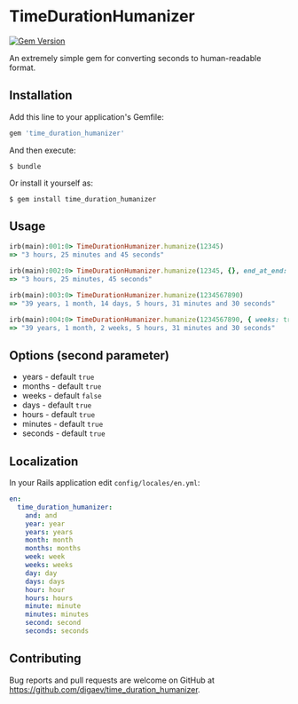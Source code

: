 # TimeDurationHumanizer

[![Gem Version](https://badge.fury.io/rb/time_duration_humanizer.svg)](https://badge.fury.io/rb/time_duration_humanizer)

An extremely simple gem for converting seconds to human-readable format.

## Installation

Add this line to your application's Gemfile:

```ruby
gem 'time_duration_humanizer'
```

And then execute:

    $ bundle

Or install it yourself as:

    $ gem install time_duration_humanizer

## Usage

```ruby
irb(main):001:0> TimeDurationHumanizer.humanize(12345)
=> "3 hours, 25 minutes and 45 seconds"

irb(main):002:0> TimeDurationHumanizer.humanize(12345, {}, end_at_end: false)
=> "3 hours, 25 minutes, 45 seconds"

irb(main):003:0> TimeDurationHumanizer.humanize(1234567890)
=> "39 years, 1 month, 14 days, 5 hours, 31 minutes and 30 seconds"

irb(main):004:0> TimeDurationHumanizer.humanize(1234567890, { weeks: true })
=> "39 years, 1 month, 2 weeks, 5 hours, 31 minutes and 30 seconds"
```

## Options (second parameter)

* years - default `true`
* months - default `true`
* weeks - default `false`
* days - default `true`
* hours - default `true`
* minutes - default `true`
* seconds - default `true`

## Localization

In your Rails application edit `config/locales/en.yml`:

```yml
en:
  time_duration_humanizer:
    and: and
    year: year
    years: years
    month: month
    months: months
    week: week
    weeks: weeks
    day: day
    days: days
    hour: hour
    hours: hours
    minute: minute
    minutes: minutes
    second: second
    seconds: seconds
```

## Contributing

Bug reports and pull requests are welcome on GitHub at https://github.com/digaev/time_duration_humanizer.
